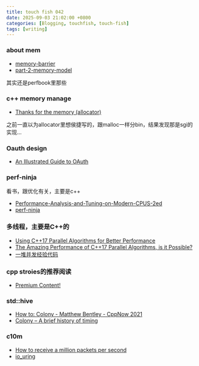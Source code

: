 ```yaml
---
title: touch fish 042
date: 2025-09-03 21:02:00 +0800
categories: [Blogging, touchfish, touch-fish]
tags: [writing]
---
```


### about mem

+ [memory-barrier](https://www.alibabacloud.com/blog/memory-model-and-synchronization-primitive---part-1-memory-barrier_597460)
+ [part-2-memory-model](https://www.alibabacloud.com/blog/memory-model-and-synchronization-primitive---part-2-memory-model_597461)

其实还是perfbook里那些

### c++ memory manage

+ [Thanks for the memory (allocator)](https://blog.feabhas.com/2019/03/thanks-for-the-memory-allocator/)

之前一直以为allocator里想侯捷写的，跟malloc一样分bin，结果发现那是sgi的实现...

### Oauth design

+ [An Illustrated Guide to OAuth](https://www.ducktyped.org/p/an-illustrated-guide-to-oauth)

### perf-ninja

看书，跟优化有关，主要是c++

+ [Performance-Analysis-and-Tuning-on-Modern-CPUS-2ed](https://github.com/xiaoweiChen/Performance-Analysis-and-Tuning-on-Modern-CPUS-2ed)
+ [perf-ninja](https://github.com/dendibakh/perf-ninja)

### 多线程，主要是C++的

+ [Using C++17 Parallel Algorithms for Better Performance](https://devblogs.microsoft.com/cppblog/using-c17-parallel-algorithms-for-better-performance/)
+ [The Amazing Performance of C++17 Parallel Algorithms, is it Possible?](https://www.cppstories.com/2018/11/parallel-alg-perf/)
+ [一堆并发经验代码](https://github.com/linkxzhou/mylib/tree/master/c++/concurrency_server)

### cpp stroies的推荐阅读

+ [Premium Content!](https://www.cppstories.com/p/extra-patreon-content/)

### std::hive

+ [How to: Colony - Matthew Bentley - CppNow 2021](https://youtu.be/V6ZVUBhls38?si=87Db5Kry7QnRMGEo)
+ [Colony – A brief history of timing](https://arne-mertz.de/2021/02/colony-a-brief-history-of-timing/)

### c10m

+ [How to receive a million packets per second](https://blog.cloudflare.com/how-to-receive-a-million-packets/)
+ [io_uring](https://kernel.dk/io_uring.pdf)

